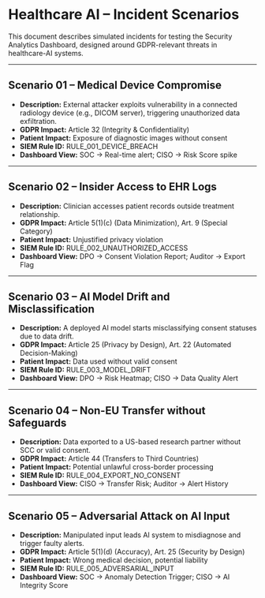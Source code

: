 # Healthcare AI – Incident Scenarios

This document describes simulated incidents for testing the Security Analytics Dashboard, designed around GDPR-relevant threats in healthcare-AI systems.

---

## Scenario 01 – Medical Device Compromise
- **Description:** External attacker exploits vulnerability in a connected radiology device (e.g., DICOM server), triggering unauthorized data exfiltration.
- **GDPR Impact:** Article 32 (Integrity & Confidentiality)
- **Patient Impact:** Exposure of diagnostic images without consent
- **SIEM Rule ID:** RULE_001_DEVICE_BREACH
- **Dashboard View:** SOC → Real-time alert; CISO → Risk Score spike

---

## Scenario 02 – Insider Access to EHR Logs
- **Description:** Clinician accesses patient records outside treatment relationship.
- **GDPR Impact:** Article 5(1)(c) (Data Minimization), Art. 9 (Special Category)
- **Patient Impact:** Unjustified privacy violation
- **SIEM Rule ID:** RULE_002_UNAUTHORIZED_ACCESS
- **Dashboard View:** DPO → Consent Violation Report; Auditor → Export Flag

---

## Scenario 03 – AI Model Drift and Misclassification
- **Description:** A deployed AI model starts misclassifying consent statuses due to data drift.
- **GDPR Impact:** Article 25 (Privacy by Design), Art. 22 (Automated Decision-Making)
- **Patient Impact:** Data used without valid consent
- **SIEM Rule ID:** RULE_003_MODEL_DRIFT
- **Dashboard View:** DPO → Risk Heatmap; CISO → Data Quality Alert

---

## Scenario 04 – Non-EU Transfer without Safeguards
- **Description:** Data exported to a US-based research partner without SCC or valid consent.
- **GDPR Impact:** Article 44 (Transfers to Third Countries)
- **Patient Impact:** Potential unlawful cross-border processing
- **SIEM Rule ID:** RULE_004_EXPORT_NO_CONSENT
- **Dashboard View:** CISO → Transfer Risk; Auditor → Alert History

---

## Scenario 05 – Adversarial Attack on AI Input
- **Description:** Manipulated input leads AI system to misdiagnose and trigger faulty alerts.
- **GDPR Impact:** Article 5(1)(d) (Accuracy), Art. 25 (Security by Design)
- **Patient Impact:** Wrong medical decision, potential liability
- **SIEM Rule ID:** RULE_005_ADVERSARIAL_INPUT
- **Dashboard View:** SOC → Anomaly Detection Trigger; CISO → AI Integrity Score

